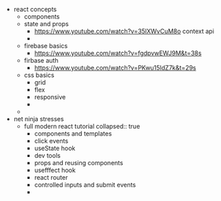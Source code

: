 - react concepts
	- components
	- state and props
		- https://www.youtube.com/watch?v=35lXWvCuM8o context api
		-
	- firebase basics
		- https://www.youtube.com/watch?v=fgdpvwEWJ9M&t=38s
	- firbase auth
		- https://www.youtube.com/watch?v=PKwu15ldZ7k&t=29s
	- css basics
		- grid
		- flex
		- responsive
		-
	-
- net ninja stresses
	- full modern react tutorial
	  collapsed:: true
		- components and templates
		- click events
		- useState hook
		- dev tools
		- props and reusing components
		- usefffect hook
		- react router
		- controlled inputs and submit events
		-